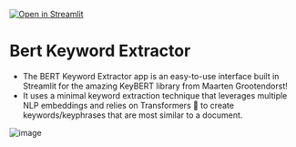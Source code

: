 [![Open in Streamlit](https://static.streamlit.io/badges/streamlit_badge_black_white.svg)](https://share.streamlit.io/streamlit/example-app-bert-keyword-extractor/main/app.py)


# Bert Keyword Extractor

- The BERT Keyword Extractor app is an easy-to-use interface built in
   Streamlit for the amazing KeyBERT library from Maarten Grootendorst!
 - It uses a minimal keyword extraction technique that leverages
   multiple NLP embeddings and relies on Transformers 🤗 to create
   keywords/keyphrases that are most similar to a document.

![image](https://user-images.githubusercontent.com/27242399/140746511-1205f24a-869f-4b24-9ed7-9153cfeef8e3.png)
